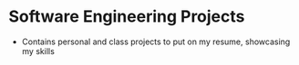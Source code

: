 # Software Engineering Projects

- Contains personal and class projects to put on my resume, showcasing my skills
